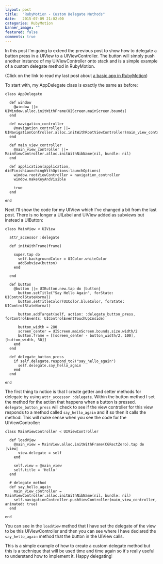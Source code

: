 ```yaml
---
layout: post
title:  "RubyMotion - Custom Delegate Methods"
date:   2015-07-09 21:02:00
categories: RubyMotion
banner_image: ""
featured: false
comments: true
---
```


In this post I'm going to extend the previous post to show how to delegate a button press in a UIView to a UIViewController.  The button will simply push another instance of my UIViewController onto stack and is a simple example of a custom delegate method in RubyMotion.

<!--more-->

(Click on the link to read my last post about [a basic app in RubyMotion](../../../../2015/07/09/rubymotion-a-basic-app/))

To start with, my AppDelegate class is exactly the same as before:

    class AppDelegate

      def window
        @window ||= UIWindow.alloc.initWithFrame(UIScreen.mainScreen.bounds)
      end

      def navigation_controller
        @navigation_controller ||= UINavigationController.alloc.initWithRootViewController(main_view_controller)
      end

      def main_view_controller
        @main_view_controller ||= MainViewController.alloc.initWithNibName(nil, bundle: nil)
      end

      def application(application, didFinishLaunchingWithOptions:launchOptions)  
        window.rootViewController = navigation_controller    
        window.makeKeyAndVisible

        true
      end

    end

Next I'll show the code for my UIView which I've changed a bit from the last post.  There is no longer a UILabel and UIView added as subviews but instead a UIButton:

    class MainView < UIView

      attr_accessor :delegate

      def initWithFrame(frame) 

        super.tap do
          self.backgroundColor = UIColor.whiteColor
          addSubview(button)
        end

      end

      def button
        @button ||= UIButton.new.tap do |button|
          button.setTitle("Say Hello Again", forState: UIControlStateNormal)
          button.setTitleColor(UIColor.blueColor, forState: UIControlStateNormal)

          button.addTarget(self, action: :delegate_button_press, forControlEvents: UIControlEventTouchUpInside)

          button_width = 280
          screen_center = UIScreen.mainScreen.bounds.size.width/2
          button.frame = [[screen_center - button_width/2, 100], [button_width, 30]]
        end 
      end

      def delegate_button_press
        if self.delegate.respond_to?("say_hello_again")
          self.delegate.say_hello_again
        end
      end

    end
    
The first thing to notice is that I create getter and setter methods for delegate by using ```attr_accessor :delegate```.  Within the button method I set the method for the action that happens when a button is pressed.  ```delegate_button_press``` will check to see if the view controller for this view responds to a method called ```say_hello_again``` and if so then it calls the method.  This will make sense when you see the code for the UIViewController:

    class MainViewController < UIViewController

      def loadView
        @main_view = MainView.alloc.initWithFrame(CGRectZero).tap do |view|
          view.delegate = self
        end

        self.view = @main_view
        self.title = 'Hello'
      end

      # delegate method
      def say_hello_again
        main_view_controller = MainViewController.alloc.initWithNibName(nil, bundle: nil)
        self.navigationController.pushViewController(main_view_controller, animated: true)
      end

    end
    
You can see in the ```loadView``` method that I have set the delegate of the view to be this UIViewController and then you can see where I have declared the ```say_hello_again``` method that the button in the UIView calls.  

This is a simple example of how to create a custom delegate method but this is a technique that will be used time and time again so it's really useful to understand how to implement it.  Happy delegating!
